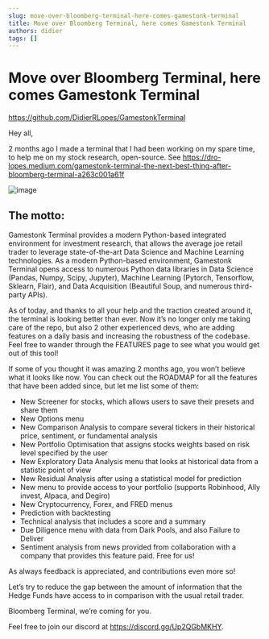 ```yaml
---
slug: move-over-bloomberg-terminal-here-comes-gamestonk-terminal
title: Move over Bloomberg Terminal, here comes Gamestonk Terminal
authors: didier
tags: []
---
```

# Move over Bloomberg Terminal, here comes Gamestonk Terminal

https://github.com/DidierRLopes/GamestonkTerminal

Hey all,

2 months ago I made a terminal that I had been working on my spare time, to help me on my stock research, open-source. See https://dro-lopes.medium.com/gamestonk-terminal-the-next-best-thing-after-bloomberg-terminal-a263c001a61f

![image](https://github.com/Meg1211/my-website/assets/88618738/a0760645-db19-4d5e-bf8a-089865eb12b3)

## The motto:
Gamestonk Terminal provides a modern Python-based integrated environment for investment research, that allows the average joe retail trader to leverage state-of-the-art Data Science and Machine Learning technologies. As a modern Python-based environment, Gamestonk Terminal opens access to numerous Python data libraries in Data Science (Pandas, Numpy, Scipy, Jupyter), Machine Learning (Pytorch, Tensorflow, Sklearn, Flair), and Data Acquisition (Beautiful Soup, and numerous third-party APIs).

As of today, and thanks to all your help and the traction created around it, the terminal is looking better than ever. Now it’s no longer only me taking care of the repo, but also 2 other experienced devs, who are adding features on a daily basis and increasing the robustness of the codebase. Feel free to wander through the FEATURES page to see what you would get out of this tool!

If some of you thought it was amazing 2 months ago, you won’t believe what it looks like now. You can check out the ROADMAP for all the features that have been added since, but let me list some of them:

- New Screener for stocks, which allows users to save their presets and share them
- New Options menu
- New Comparison Analysis to compare several tickers in their historical price, sentiment, or fundamental analysis
- New Portfolio Optimisation that assigns stocks weights based on risk level specified by the user
- New Exploratory Data Analysis menu that looks at historical data from a statistic point of view
- New Residual Analysis after using a statistical model for prediction
- New menu to provide access to your portfolio (supports Robinhood, Ally invest, Alpaca, and Degiro)
- New Cryptocurrency, Forex, and FRED menus
- Prediction with backtesting
- Technical analysis that includes a score and a summary
- Due Diligence menu with data from Dark Pools, and also Failure to Deliver
- Sentiment analysis from news provided from collaboration with a company that provides this feature paid. Free for us!

As always feedback is appreciated, and contributions even more so!

Let’s try to reduce the gap between the amount of information that the Hedge Funds have access to in comparison with the usual retail trader.

Bloomberg Terminal, we’re coming for you.

Feel free to join our discord at https://discord.gg/Up2QGbMKHY.
